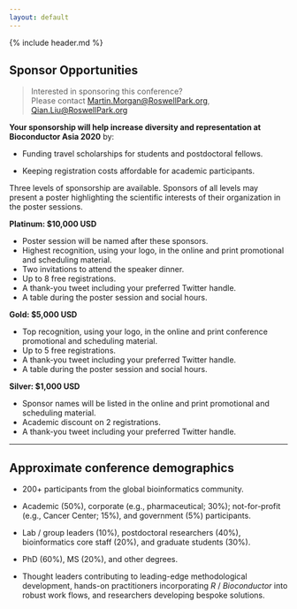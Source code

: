 ```yaml
---
layout: default
---
```


{% include header.md %}

## Sponsor Opportunities

> Interested in sponsoring this conference? <br> 
Please contact <Martin.Morgan@RoswellPark.org>, <Qian.Liu@RoswellPark.org>

**Your sponsorship will help increase diversity and representation at Bioconductor Asia 2020** by:

- Funding travel scholarships for students and postdoctoral fellows.
<!-- - Providing caregiver awards to assist in childcare or eldercare costs (new in 2020). -->
<!-- - Offering student diversity scholarships to increase participation of underrepresented minorities (new in 2020). -->
- Keeping registration costs affordable for academic participants.

Three levels of sponsorship are available. Sponsors of all levels may present a poster highlighting the scientific interests of their organization in the poster sessions.

**Platinum: $10,000 USD**

- Poster session will be named after these sponsors. 
- Highest recognition, using your logo, in the online and print promotional and scheduling material. 
- Two invitations to attend the speaker dinner.
- Up to 8 free registrations.
- A thank-you tweet including your preferred Twitter handle. 
- A table during the poster session and social hours.

**Gold: $5,000 USD**

- Top recognition, using your logo, in the online and print conference promotional and scheduling material. 
- Up to 5 free registrations. 
- A thank-you tweet including your preferred Twitter handle. 
- A table during the poster session and social hours.

**Silver: $1,000 USD**

- Sponsor names will be listed in the online and print promotional and scheduling material.
- Academic discount on 2 registrations.
- A thank-you tweet including your preferred Twitter handle.

***

## Approximate conference demographics

- 200+ participants from the global bioinformatics community.

- Academic (50%), corporate (e.g., pharmaceutical; 30%);
  not-for-profit (e.g., Cancer Center; 15%), and government (5%)
  participants.

- Lab / group leaders (10%), postdoctoral researchers (40%),
  bioinformatics core staff (20%), and graduate students (30%).

- PhD (60%), MS (20%), and other degrees.

- Thought leaders contributing to leading-edge methodological
  development, hands-on practitioners incorporating _R_ /
  _Bioconductor_ into robust work flows, and researchers developing
  bespoke solutions.
